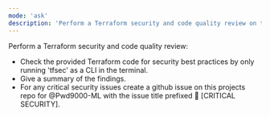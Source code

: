 ```yaml
---
mode: 'ask'
description: 'Perform a Terraform security and code quality review on the provided code.'
---
```


Perform a Terraform security and code quality review:

* Check the provided Terraform code for security best practices by only running 'tfsec' as a CLI in the terminal.
* Give a summary of the findings.
* For any critical security issues create a github issue on this projects repo for @Pwd9000-ML with the issue title prefixed 🚨 [CRITICAL SECURITY].
